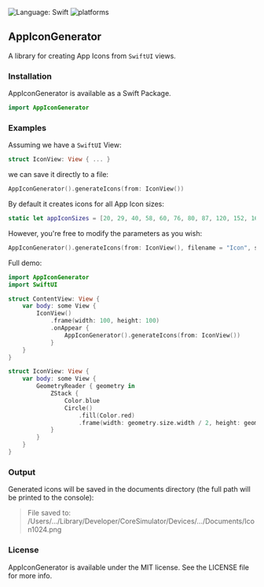 ![Language: Swift](https://img.shields.io/badge/language-swift-orange.svg)
![platforms](https://img.shields.io/badge/platforms-iPhone%20%7C%20iPad%20%7C%20macOS-lightgrey)

## AppIconGenerator

A library for creating App Icons from `SwiftUI` views.

### Installation

AppIconGenerator is available as a Swift Package.

``` Swift
import AppIconGenerator
```

### Examples

Assuming we have a `SwiftUI` View:
``` Swift
struct IconView: View { ... }
```
we can save it directly to a file:
``` Swift
AppIconGenerator().generateIcons(from: IconView())
```
By default it creates icons for all App Icon sizes:
``` Swift
static let appIconSizes = [20, 29, 40, 58, 60, 76, 80, 87, 120, 152, 167, 180, 1024]
```
However, you're free to modify the parameters as you wish:
``` Swift
AppIconGenerator().generateIcons(from: IconView(), filename = "Icon", sizes = [100, 200, 300])
```
Full demo:
``` Swift
import AppIconGenerator
import SwiftUI

struct ContentView: View {
    var body: some View {
        IconView()
            .frame(width: 100, height: 100)
            .onAppear {
                AppIconGenerator().generateIcons(from: IconView())
            }
    }
}

struct IconView: View {
    var body: some View {
        GeometryReader { geometry in
            ZStack {
                Color.blue
                Circle()
                    .fill(Color.red)
                    .frame(width: geometry.size.width / 2, height: geometry.size.height / 2)
            }
        }
    }
}
```

### Output

Generated icons will be saved in the documents directory (the full path will be printed to the console):

> File saved to: /Users/.../Library/Developer/CoreSimulator/Devices/.../Documents/Icon1024.png

### License

AppIconGenerator is available under the MIT license. See the LICENSE file for more info.
